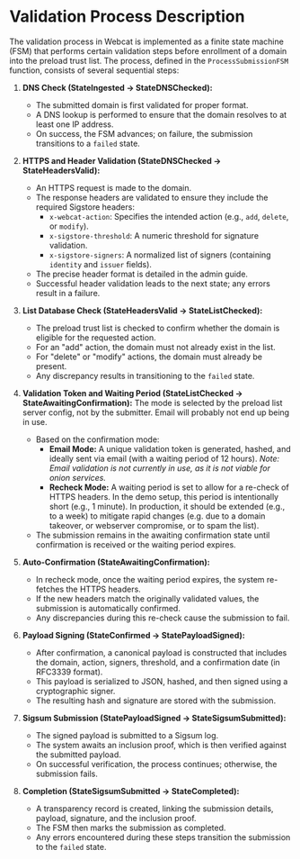# Validation Process Description

The validation process in Webcat is implemented as a finite state machine (FSM) that performs certain validation steps  before enrollment of a domain into the preload trust list. The process, defined in the `ProcessSubmissionFSM` function, consists of several sequential steps:

1. **DNS Check (StateIngested → StateDNSChecked):**
   - The submitted domain is first validated for proper format.
   - A DNS lookup is performed to ensure that the domain resolves to at least one IP address.
   - On success, the FSM advances; on failure, the submission transitions to a `failed` state.

2. **HTTPS and Header Validation (StateDNSChecked → StateHeadersValid):**
   - An HTTPS request is made to the domain.
   - The response headers are validated to ensure they include the required Sigstore headers:
     - `x-webcat-action`: Specifies the intended action (e.g., `add`, `delete`, or `modify`).
     - `x-sigstore-threshold`: A numeric threshold for signature validation.
     - `x-sigstore-signers`: A normalized list of signers (containing `identity` and `issuer` fields).
   - The precise header format is detailed in the admin guide.
   - Successful header validation leads to the next state; any errors result in a failure.

3. **List Database Check (StateHeadersValid → StateListChecked):**
   - The preload trust list is checked to confirm whether the domain is eligible for the requested action.
   - For an "add" action, the domain must not already exist in the list.
   - For "delete" or "modify" actions, the domain must already be present.
   - Any discrepancy results in transitioning to the `failed` state.

4. **Validation Token and Waiting Period (StateListChecked → StateAwaitingConfirmation):**
The mode is selected by the preload list server config, not by the submitter. Email will probably not end up being in use.

   - Based on the confirmation mode:
     - **Email Mode:** A unique validation token is generated, hashed, and ideally sent via email (with a waiting period of 12 hours). *Note: Email validation is not currently in use, as it is not viable for onion services.*
     - **Recheck Mode:** A waiting period is set to allow for a re-check of HTTPS headers. In the demo setup, this period is intentionally short (e.g., 1 minute). In production, it should be extended (e.g., to a week) to mitigate rapid changes (e.g. due to a domain takeover, or webserver compromise, or to spam the list).
   - The submission remains in the awaiting confirmation state until confirmation is received or the waiting period expires.

5. **Auto-Confirmation (StateAwaitingConfirmation):**
   - In recheck mode, once the waiting period expires, the system re-fetches the HTTPS headers.
   - If the new headers match the originally validated values, the submission is automatically confirmed.
   - Any discrepancies during this re-check cause the submission to fail.

6. **Payload Signing (StateConfirmed → StatePayloadSigned):**
   - After confirmation, a canonical payload is constructed that includes the domain, action, signers, threshold, and a confirmation date (in RFC3339 format).
   - This payload is serialized to JSON, hashed, and then signed using a cryptographic signer.
   - The resulting hash and signature are stored with the submission.

7. **Sigsum Submission (StatePayloadSigned → StateSigsumSubmitted):**
   - The signed payload is submitted to a Sigsum log.
   - The system awaits an inclusion proof, which is then verified against the submitted payload.
   - On successful verification, the process continues; otherwise, the submission fails.

8. **Completion (StateSigsumSubmitted → StateCompleted):**
   - A transparency record is created, linking the submission details, payload, signature, and the inclusion proof.
   - The FSM then marks the submission as completed.
   - Any errors encountered during these steps transition the submission to the `failed` state.

